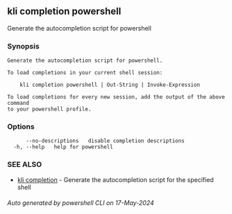 ## kli completion powershell

Generate the autocompletion script for powershell

### Synopsis

```
Generate the autocompletion script for powershell.

To load completions in your current shell session:

	kli completion powershell | Out-String | Invoke-Expression

To load completions for every new session, add the output of the above command
to your powershell profile.

```

### Options

```
      --no-descriptions   disable completion descriptions
  -h, --help   help for powershell
```

### SEE ALSO

* [kli completion](kli_completion.md)  - Generate the autocompletion script for the specified shell

###### Auto generated by powershell CLI on 17-May-2024
